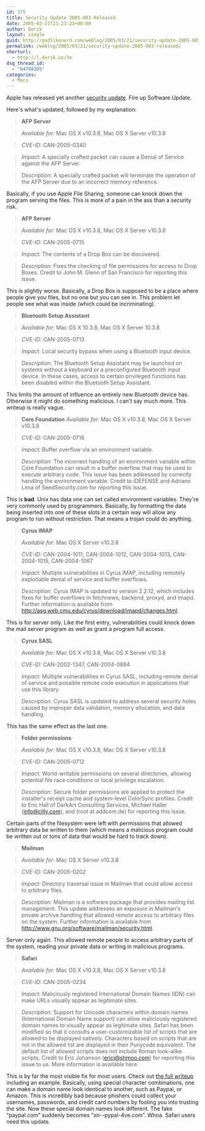 ```yaml
---
id: 375
title: Security Update 2005-003 Released
date: 2005-03-21T21:23:23+00:00
author: Derik
layout: single
guid: http://godlikenerd.com/weblog/2005/03/21/security-update-2005-003-released/
permalink: /weblog/2005/03/21/security-update-2005-003-released/
shorturl:
  - http://l.derik.us/3o
dsq_thread_id:
  - "64768305"
categories:
  - Macs
---
```

Apple has released yet another [security update](http://docs.info.apple.com/article.html?artnum=301061). Fire up Software Update.

Here's what's updated, followed by my explanation:

> **AFP Server**
    
> _Available for:_ Mac OS X v10.3.8, Mac OS X Server v10.3.8
    
> _CVE-ID:_ CAN-2005-0340
    
> _Impact:_ A specially crafted packet can cause a Denial of Service against the AFP Server.
    
> _Description:_ A specially crafted packet will terminate the operation of the AFP Server due to an incorrect memory reference.

Basically, if you use Apple File Sharing, someone can knock down the program serving the files. This is more of a pain in the ass than a security risk.

> **AFP Server**
    
> _Available for:_ Mac OS X v10.3.8, Mac OS X Server v10.3.8
    
> _CVE-ID:_ CAN-2005-0715
    
> _Impact:_ The contents of a Drop Box can be discovered.
    
> _Description:_ Fixes the checking of file permissions for access to Drop Boxes. Credit to John M. Glenn of San Francisco for reporting this issue.

This is slightly worse. Basically, a Drop Box is supposed to be a place where people give you files, but no one but you can see in. This problem let people see what was inside (which could be incriminating).

> **Bluetooth Setup Assistant**
    
> _Available for:_ Mac OS X 10.3.8, Mac OS X Server 10.3.8
    
> _CVE-ID:_ CAN-2005-0713
    
> _Impact:_ Local security bypass when using a Bluetooth input device.
    
> _Description:_ The Bluetooth Setup Assistant may be launched on systems without a keyboard or a preconfigured Bluetooth input device. In these cases, access to certain privileged functions has been disabled within the Bluetooth Setup Assistant.

This limits the amount of influence an entirely new Bluetooth device has. Otherwise it might do something malicious. I can't say much more. This writeup is really vague.

> **Core Foundation** _Available for:_ Mac OS X v10.3.8, Mac OS X Server v10.3.8
    
> _CVE-ID:_ CAN-2005-0716
    
> _Impact:_ Buffer overflow via an environment variable.
    
> _Description:_ The incorrect handling of an environment variable within Core Foundation can result in a buffer overflow that may be used to execute arbitrary code. This issue has been addressed by correctly handling the environment variable. Credit to iDEFENSE and Adriano Lima of SeedSecurity.com for reporting this issue.

This is **bad**. Unix has data one can set called environment variables. They're very commonly used by programmers. Basically, by formatting the data being inserted into one of these slots in a certain way will allow any program to run without restriction. That means a trojan could do anything.

> **Cyrus IMAP**
    
> _Available for:_ Mac OS X Server v10.3.8
    
> _CVE-ID:_ CAN-2004-1011, CAN-2004-1012, CAN-2004-1013, CAN-2004-1015, CAN-2004-1067
    
> _Impact:_ Multiple vulnerabilities in Cyrus IMAP, including remotely exploitable denial of service and buffer overflows.
    
> _Description:_ Cyrus IMAP is updated to version 2.2.12, which includes fixes for buffer overflows in fetchnews, backend, proxyd, and imapd. Further information is available from http://asg.web.cmu.edu/cyrus/download/imapd/changes.html.

This is for server only. Like the first entry, vulnerabilities could knock down the mail server program as well as grant a program full access.

> **Cyrus SASL**
    
> _Available for:_ Mac OS X v10.3.8, Mac OS X Server v10.3.8
    
> _CVE-ID:_ CAN-2002-1347, CAN-2004-0884
    
> _Impact:_ Multiple vulnerabilities in Cyrus SASL, including remote denial of service and possible remote code execution in applications that use this library.
    
> _Description:_ Cyrus SASL is updated to address several security holes caused by improper data validation, memory allocation, and data handling.

This has the same effect as the last one.

> **Folder permissions**
    
> _Available for:_ Mac OS X v10.3.8, Mac OS X Server v10.3.8
    
> _CVE-ID:_ CAN-2005-0712
    
> _Impact:_ World-writable permissions on several directories, allowing potential file race conditions or local privilege escalation.
    
> _Description:_ Secure folder permissions are applied to protect the installer's receipt cache and system-level ColorSync profiles. Credit to Eric Hall of DarkArt Consulting Services, Michael Haller (info@cilly.com), and (root at addcom.de) for reporting this issue. 

Certain parts of the filesystem were left with permissions that allowed arbitrary data be written to them (which means a malicious program could be written out or tons of data that would be hard to track down).

> **Mailman**
    
> _Available for:_ Mac OS X Server v10.3.8
    
> _CVE-ID:_ CAN-2005-0202
    
> _Impact:_ Directory traversal issue in Mailman that could allow access to arbitrary files.
    
> _Description:_ Mailman is a software package that provides mailing list management. This update addresses an exposure in Mailman's private archive handling that allowed remote access to arbitrary files on the system. Further information is available from http://www.gnu.org/software/mailman/security.html.

Server only again. This allowed remote people to access arbitrary parts of the system, reading your private data or writing in malicious programs.

> **Safari**
    
> _Available for:_ Mac OS X v10.3.8, Mac OS X Server v10.3.8
    
> _CVE-ID:_ CAN-2005-0234
    
> _Impact:_ Maliciously registered International Domain Names (IDN) can make URLs visually appear as legitimate sites.
    
> _Description:_ Support for Unicode characters within domain names (International Domain Name support) can allow maliciously registered domain names to visually appear as legitimate sites. Safari has been modified so that it consults a user-customizable list of scripts that are allowed to be displayed natively. Characters based on scripts that are not in the allowed list are displayed in their Punycode equivalent. The default list of allowed scripts does not include Roman look-alike scripts. Credit to Eric Johanson (ericj@shmoo.com) for reporting this issue to us. More information is available here.

This is by far the most visible fix for most users. Check out [the full writeup](http://www.shmoo.com/idn/) including an example. Basically, using special character combinations, one can make a domain name look identical to another, such as Paypal, or Amazon. This is incredibly bad because phishers could collect your usernames, passwords, and credit card numbers by fooling you into trusting the site. Now these special domain names look different. The fake &#8220;paypal.com&#8221; suddenly becomes &#8220;xn--pypal-4ve.com&#8221;. Whoa. Safari users need this update.